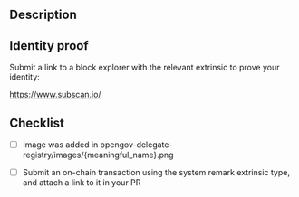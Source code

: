 ## Description

<!-- Briefly describe the changes made in this pull request,
You should describe:
- ...
- ...
- ...

Make sure you read the instructions on how to prove your identity:

https://docs.novawallet.io/nova-wallet-wiki/
-->

## Identity proof

Submit a link to a block explorer with the relevant extrinsic to prove your identity:

https://www.subscan.io/

## Checklist

- [ ] Image was added in opengov-delegate-registry/images/{meaningful_name}.png
- [ ] Submit an on-chain transaction using the system.remark extrinsic type, and attach a link to it in your PR

